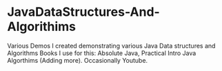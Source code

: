 # JavaDataStructures-And-Algorithims
Various Demos I created demonstrating various Java Data structures and Algorithms
Books I use for this: Absolute Java, Practical Intro Java Algorthims (Adding more).
Occasionally Youtube.
